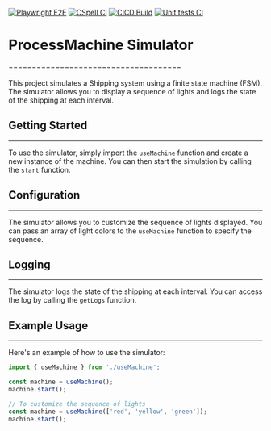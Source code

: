 [![Playwright E2E](https://github.com/teamco/fsm/actions/workflows/playwright.yml/badge.svg)](https://github.com/teamco/fsm/actions/workflows/playwright.yml)
[![CSpell CI](https://github.com/teamco/fsm/actions/workflows/cspell.yml/badge.svg)](https://github.com/teamco/fsm/actions/workflows/cspell.yml)
[![CICD.Build](https://github.com/teamco/fsm/actions/workflows/build.yml/badge.svg)](https://github.com/teamco/fsm/actions/workflows/build.yml)
[![Unit tests CI](https://github.com/teamco/fsm/actions/workflows/unit.test.js.yml/badge.svg)](https://github.com/teamco/fsm/actions/workflows/unit.test.js.yml)

# ProcessMachine Simulator
=====================================

This project simulates a Shipping system using a finite state machine (FSM). The simulator allows you to display a sequence of lights and logs the state of the shipping at each interval.

## Getting Started
---------------

To use the simulator, simply import the `useMachine` function and create a new instance of the machine. You can then start the simulation by calling the `start` function.

## Configuration
-------------

The simulator allows you to customize the sequence of lights displayed. You can pass an array of light colors to the `useMachine` function to specify the sequence.

## Logging
------

The simulator logs the state of the shipping at each interval. You can access the log by calling the `getLogs` function.

## Example Usage
-------------

Here's an example of how to use the simulator:
```javascript
import { useMachine } from './useMachine';

const machine = useMachine();
machine.start();

// To customize the sequence of lights
const machine = useMachine(['red', 'yellow', 'green']);
machine.start();
```
